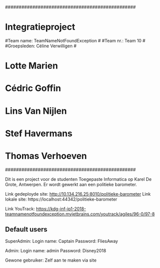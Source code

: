 ################################################
# Integratieproject                            #
#Team name: TeamNameNotFoundException          #
#Team nr.: Team 10 				                     #				
#Groepsleden: Céline Verwilligen               #
#	        Lotte Marien			                   # 	
#	        Cédric Goffin			                   #	
#	        Lins Van Nijlen                      #
#	        Stef Havermans		                   #
#	        Thomas Verhoeven                     #
################################################


Dit is een project voor de studenten Toegepaste Informatica op Karel De Grote, Antwerpen. 
Er wordt gewerkt aan een politieke barometer.

Link gedeployde site: http://10.134.216.25:8010/politieke-barometer
Link lokale site: https://localhost:44342/politieke-barometer

Link YouTrack: https://kdg-inf-ip1-2018-teamnamenotfoundexception.myjetbrains.com/youtrack/agiles/96-0/97-8

Default users
-------------------

SuperAdmin: 
	Login name: Captain
	Password: FliesAway

Admin:
	Login name: admin
	Password: Disney2018

Gewone gebruiker:
	Zelf aan te maken via site
